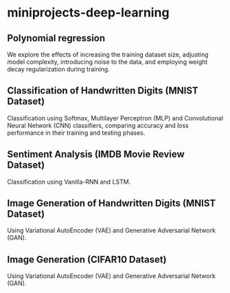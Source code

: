 # miniprojects-deep-learning

## Polynomial regression
We explore the effects of increasing the training dataset size, adjusting model complexity, introducing noise to the data, and employing weight decay regularization during training.

## Classification of Handwritten Digits (MNIST Dataset)
Classification using Softmax, Multilayer Perceptron (MLP) and Convolutional Neural Network (CNN) classifiers, comparing accuracy and loss performance in their training and testing phases.

## Sentiment Analysis (IMDB Movie Review Dataset)
Classification using Vanilla-RNN and LSTM.

## Image Generation of Handwritten Digits (MNIST Dataset)
Using Variational AutoEncoder (VAE) and Generative Adversarial Network (GAN).

## Image Generation (CIFAR10 Dataset)
Using Variational AutoEncoder (VAE) and Generative Adversarial Network (GAN).
